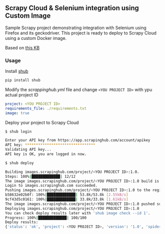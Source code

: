 ## Scrapy Cloud & Selenium integration using Custom Image

Sample Scrapy project demonstrating integration with Selenium using Firefox and its geckodriver.
This project is ready to deploy to Scrapy Cloud using a custom Docker image.

Based on [this KB](https://support.scrapinghub.com/support/solutions/articles/22000240310-deploying-custom-docker-image-with-selenium-on-scrapy-cloud)


### Usage

Install [shub](https://shub.readthedocs.io/en/stable/index.html)

```bash
pip install shub
``` 

Modify the *scrappinghub.yml* file and change `<YOU PROJECT ID>` with ypu actual project ID
```yaml
project: <YOU PROJECT ID>
requirements_file: ./requirements.txt
image: true
```

Deploy your project to Scrapy Cloud
```bash
$ shub login

Enter your API key from https://app.scrapinghub.com/account/apikey
API key: ********************************
Validating API key...
API key is OK, you are logged in now.

$ shub deploy

Building images.scrapinghub.com/project/<YOU PROJECT ID>:1.0.
Steps: 100%|█████████████| 12/12
The image images.scrapinghub.com/project/<YOU PROJECT ID>:1.0 build is completed.
Login to images.scrapinghub.com succeeded.
Pushing images.scrapinghub.com/project/<YOU PROJECT ID>:1.0 to the registry.
b58632e02b0f: 100%|█████████████| 53.8k/53.8k [2.55kB/s]
9cf43d5c0161: 100%|█████████████| 33.8k/33.8k [1.61kB/s]
The image images.scrapinghub.com/project/<YOU PROJECT ID>:1.0 pushed successfully.                                                                                                                                                    | 512/15.2k [?B/s]
Deploying images.scrapinghub.com/project/<YOU PROJECT ID>:1.0
You can check deploy results later with 'shub image check --id 1'.
Progress: 100%|█████████████| 100/100
Deploy results:
{'status': 'ok', 'project': <YOU PROJECT ID>, 'version': '1.0', 'spiders': 1}
``` 